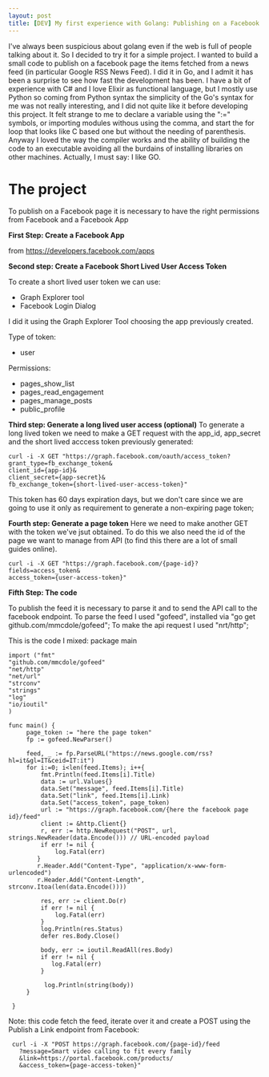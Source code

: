 ```yaml
---
layout: post
title: [DEV] My first experience with Golang: Publishing on a Facebook page from an RSS news feed
---
```


I've always been suspicious about golang even if the web is full of people talking about it. So I decided to try it for a simple project.
I wanted to build a small code to publish on a facebook page the items fetched from a news feed (in particular Google RSS News Feed).
I did it in Go, and I admit it has been a surprise to see how fast the development has been. I have a bit of experience with C# and I love Elixir as functional language, but I mostly use Python so coming from Python syntax
the simplicity of the Go's syntax for me was not really interesting, and I did not quite like it before developing this project.
It felt strange to me to declare a variable using the ":=" symbols, or importing modules withous using the comma, and start the for loop that looks like C based one but without the needing of parenthesis.
Anyway I loved the way the compiler works and the ability of building the code to an executable avoiding all the burdains of installing libraries on other machines.
Actually, I must say: I like GO.

# The project

To publish on a Facebook page it is necessary to have the right permissions from Facebook and a Facebook App

**First Step: Create a Facebook App**

from https://developers.facebook.com/apps

**Second step: Create a Facebook Short Lived User Access Token**

To create a short lived user token we can use:
- Graph Explorer tool
- Facebook Login Dialog 

I did it using the Graph Explorer Tool choosing the app previously created.

Type of token: 
- user 

Permissions:
- pages_show_list
- pages_read_engagement
- pages_manage_posts
- public_profile

**Third step: Generate a long lived user access (optional)**
To generate a long lived token we need to make a GET request with the app_id, app_secret and the short lived acccess token previously generated:

    curl -i -X GET "https://graph.facebook.com/oauth/access_token?grant_type=fb_exchange_token&
    client_id={app-id}&
    client_secret={app-secret}&
    fb_exchange_token={short-lived-user-access-token}"
This token has 60 days expiration days, but we don't care since we are going to use it only as requirement to generate a non-expiring page token;

**Fourth step: Generate a page token**
Here we need to make another GET with the token we've jsut obtained. To do this we also need the id of the page we want to manage from API (to find this there are a lot of small guides online).

    curl -i -X GET "https://graph.facebook.com/{page-id}?
    fields=access_token&
    access_token={user-access-token}"
  
**Fifth Step: The code**

To publish the feed it is necessary to parse it and to send the API call to the facebook endpoint.
To parse the feed I used "gofeed", installed via "go get github.com/mmcdole/gofeed"; 
To make the api request I used "nrt/http";

This is the code I mixed:
package main


    import ("fmt"
    "github.com/mmcdole/gofeed"
    "net/http"
    "net/url"
    "strconv"
    "strings"
    "log"
    "io/ioutil"
    )

    func main() {
	     page_token := "here the page token"
	     fp := gofeed.NewParser()
	
	     feed, _ := fp.ParseURL("https://news.google.com/rss?hl=it&gl=IT&ceid=IT:it")
	     for i:=0; i<len(feed.Items); i++{
		     fmt.Println(feed.Items[i].Title)
		     data := url.Values{}
		     data.Set("message", feed.Items[i].Title)
		     data.Set("link", feed.Items[i].Link)
		     data.Set("access_token", page_token)
		     url := "https://graph.facebook.com/{here the facebook page id}/feed"
		     client := &http.Client{}
		     r, err := http.NewRequest("POST", url, strings.NewReader(data.Encode())) // URL-encoded payload
		     if err != nil {
			     log.Fatal(err)
		    }
		    r.Header.Add("Content-Type", "application/x-www-form-urlencoded")
		    r.Header.Add("Content-Length", strconv.Itoa(len(data.Encode())))

		     res, err := client.Do(r)
		     if err != nil {
			     log.Fatal(err)
		     }
		     log.Println(res.Status)
		     defer res.Body.Close()
		
		     body, err := ioutil.ReadAll(res.Body)
		     if err != nil {
			    log.Fatal(err)
		     }
		
		      log.Println(string(body))
	     }

     }

Note: this code fetch the feed, iterate over it and create a POST using the Publish a Link endpoint from Facebook:

     curl -i -X "POST https://graph.facebook.com/{page-id}/feed
       ?message=Smart video calling to fit every family
       &link=https://portal.facebook.com/products/
       &access_token={page-access-token}"
